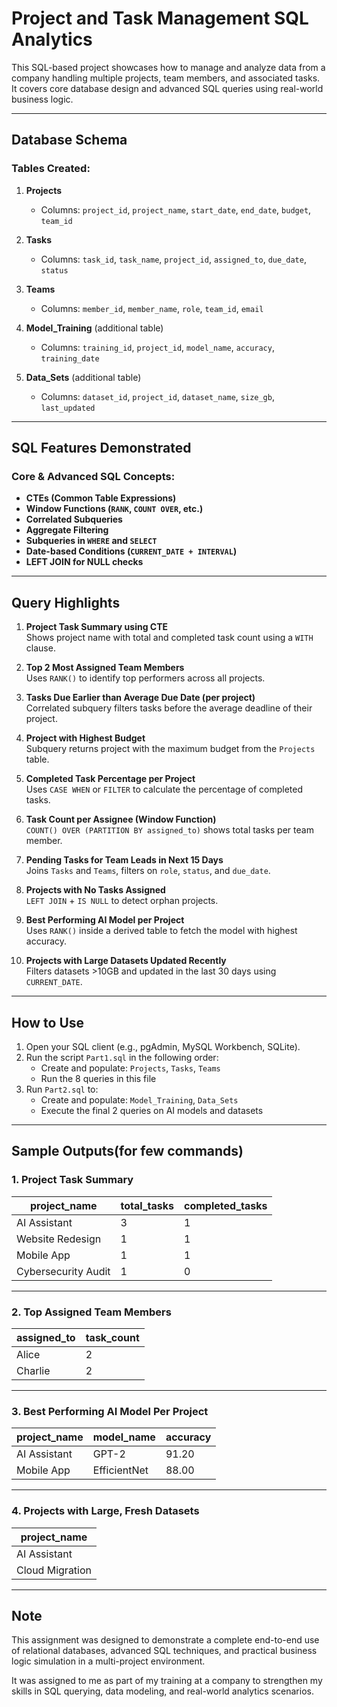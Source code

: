 # Project and Task Management SQL Analytics

This SQL-based project showcases how to manage and analyze data from a company handling multiple projects, team members, and associated tasks. It covers core database design and advanced SQL queries using real-world business logic.

---

## Database Schema

### Tables Created:

1. **Projects**
   - Columns: `project_id`, `project_name`, `start_date`, `end_date`, `budget`, `team_id`

2. **Tasks**
   - Columns: `task_id`, `task_name`, `project_id`, `assigned_to`, `due_date`, `status`

3. **Teams**
   - Columns: `member_id`, `member_name`, `role`, `team_id`, `email`

4. **Model_Training** (additional table)
   - Columns: `training_id`, `project_id`, `model_name`, `accuracy`, `training_date`

5. **Data_Sets** (additional table)
   - Columns: `dataset_id`, `project_id`, `dataset_name`, `size_gb`, `last_updated`

---

## SQL Features Demonstrated

### Core & Advanced SQL Concepts:

- **CTEs (Common Table Expressions)**
- **Window Functions (`RANK`, `COUNT OVER`, etc.)**
- **Correlated Subqueries**
- **Aggregate Filtering**
- **Subqueries in `WHERE` and `SELECT`**
- **Date-based Conditions (`CURRENT_DATE + INTERVAL`)**
- **LEFT JOIN for NULL checks**

---

## Query Highlights

1. **Project Task Summary using CTE**  
   Shows project name with total and completed task count using a `WITH` clause.

2. **Top 2 Most Assigned Team Members**  
   Uses `RANK()` to identify top performers across all projects.

3. **Tasks Due Earlier than Average Due Date (per project)**  
   Correlated subquery filters tasks before the average deadline of their project.

4. **Project with Highest Budget**  
   Subquery returns project with the maximum budget from the `Projects` table.

5. **Completed Task Percentage per Project**  
   Uses `CASE WHEN` or `FILTER` to calculate the percentage of completed tasks.

6. **Task Count per Assignee (Window Function)**  
   `COUNT() OVER (PARTITION BY assigned_to)` shows total tasks per team member.

7. **Pending Tasks for Team Leads in Next 15 Days**  
   Joins `Tasks` and `Teams`, filters on `role`, `status`, and `due_date`.

8. **Projects with No Tasks Assigned**  
   `LEFT JOIN` + `IS NULL` to detect orphan projects.

9. **Best Performing AI Model per Project**  
   Uses `RANK()` inside a derived table to fetch the model with highest accuracy.

10. **Projects with Large Datasets Updated Recently**  
    Filters datasets >10GB and updated in the last 30 days using `CURRENT_DATE`.

---

## How to Use

1. Open your SQL client (e.g., pgAdmin, MySQL Workbench, SQLite).
2. Run the script `Part1.sql` in the following order:
   - Create and populate: `Projects`, `Tasks`, `Teams`
   - Run the 8 queries in this file
3. Run `Part2.sql` to:
   - Create and populate: `Model_Training`, `Data_Sets`
   - Execute the final 2 queries on AI models and datasets

---

##  Sample Outputs(for few commands)

### 1. Project Task Summary

| project_name       | total_tasks | completed_tasks |
|--------------------|-------------|------------------|
| AI Assistant       | 3           | 1                |
| Website Redesign   | 1           | 1                |
| Mobile App         | 1           | 1                |
| Cybersecurity Audit| 1           | 0                |

---

### 2. Top Assigned Team Members

| assigned_to | task_count |
|-------------|------------|
| Alice       | 2          |
| Charlie     | 2          |

---

### 3. Best Performing AI Model Per Project

| project_name     | model_name | accuracy |
|------------------|------------|----------|
| AI Assistant     | GPT-2      | 91.20    |
| Mobile App       | EfficientNet | 88.00  |

---

### 4. Projects with Large, Fresh Datasets

| project_name       |
|--------------------|
| AI Assistant       |
| Cloud Migration    |

---

## Note

This assignment was designed to demonstrate a complete end-to-end use of relational databases, advanced SQL techniques, and practical business logic simulation in a multi-project environment.

It was assigned to me as part of my training at a company to strengthen my skills in SQL querying, data modeling, and real-world analytics scenarios.
